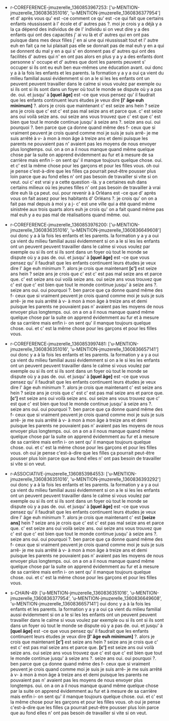  * r-COREFERENCE-jmuzerelle_1360853967253: ['u-MENTION-jmuzerelle_1360836351016', 'u-MENTION-jmuzerelle_1360836377954']
	et d' après vous qu' est -ce comment ce qu' est -ce qui fait que certains enfants réussissent à l' école et d' autres pas ?.
	 moi je crois y a déjà y a la ça dépend des individus de de l' individu si on veut dire y a des enfants qui ont des capacités j' ai vu là et d' autres qui en ont pas puisque dans mes deux filles j' en ai une qui réussissait tout et l' autre euh en fait ça ne lui plaisait pas elle se donnait pas de mal euh y en a qui se donnent du mal y en a qui s' en donnent pas d' autres qui ont des facilités d' autres qui n' en ont pas alors en plus y a y a des enfants dont personne s' occupe et d' autres que dont les parents peuvent s' occuper si ils ont eu euh ben eux-mêmes une éducation avant.
	 oui donc y a à la fois les enfants et les parents.
	 la formation y a y a oui ça vient du milieu familial aussi évidemment si on a le si les les enfants ont un peuvent peuvent travailler dans le calme si vous voulez par exemple ou si ils ont si ils sont dans un foyer où tout le monde se dispute où y a pas de.
	 oui.
	 et jusqu' à **[quel âge]** est -ce que vous pensez qu' il faudrait que les enfants continuent leurs études je veux dire **[l' âge euh minimum]** ?.
	 alors je crois que maintenant c' est seize ans hein ? seize ans je crois que c' est c' est pas mal seize ans et parce que.
	 c' est seize ans oui voilà seize ans.
	 oui seize ans vous trouvez que c' est que c' est bien que tout le monde continue jusqu' à seize ans ?.
	 seize ans oui.
	 oui pourquoi ?.
	 ben parce que ça donne quand même des f- ceux que si vraiment peuvent je crois quand comme moi je suis je suis arrê- je me suis arrêté à v- à mon à mon âge à treize ans et demi puisque les parents ne pouvaient pas n' avaient pas les moyens de nous envoyer plus longtemps.
	 oui.
	 on a on a il nous manque quand même quelque chose par la suite on apprend évidemment au fur et à mesure de sa carrière mais enfin i- on sent qu' il manque toujours quelque chose.
	 oui.
	 et c' est la même chose pour les garçons et pour les filles vous.
	 oh oui je pense c'est-à-dire que les filles ça pourrait peut-être pousser plus loin parce que au fond elles n' ont pas besoin de travailler si vite si on veut.
	 oui c' est vrai y a cette question -là.
	 y a certaines euh dans certains milieux où les jeunes filles n' ont pas besoin de travailler à vrai dire euh là ça peut.
	 oui.
	 pour revenir à à Orléans est -ce que d' après vous on fait assez pour les habitants d' Orléans ?.
	 je crois qu' on on a fait pas mal depuis à moi y a j- c' est une ville qui a été quand même sinistrée aux trois quarts alors euh je crois qu' on a fait quand même pas mal euh y a eu pas mal de réalisations quand même.
	 oui.
	
 * r-COREFERENCE-jmuzerelle_1360853976200: ['u-MENTION-jmuzerelle_1360836351016', 'u-MENTION-jmuzerelle_1360836649608']
	oui donc y a à la fois les enfants et les parents.
	 la formation y a y a oui ça vient du milieu familial aussi évidemment si on a le si les les enfants ont un peuvent peuvent travailler dans le calme si vous voulez par exemple ou si ils ont si ils sont dans un foyer où tout le monde se dispute où y a pas de.
	 oui.
	 et jusqu' à **[quel âge]** est -ce que vous pensez qu' il faudrait que les enfants continuent leurs études je veux dire l' âge euh minimum ?.
	 alors je crois que maintenant **[c']** est seize ans hein ? seize ans je crois que c' est c' est pas mal seize ans et parce que.
	 c' est seize ans oui voilà seize ans.
	 oui seize ans vous trouvez que c' est que c' est bien que tout le monde continue jusqu' à seize ans ?.
	 seize ans oui.
	 oui pourquoi ?.
	 ben parce que ça donne quand même des f- ceux que si vraiment peuvent je crois quand comme moi je suis je suis arrê- je me suis arrêté à v- à mon à mon âge à treize ans et demi puisque les parents ne pouvaient pas n' avaient pas les moyens de nous envoyer plus longtemps.
	 oui.
	 on a on a il nous manque quand même quelque chose par la suite on apprend évidemment au fur et à mesure de sa carrière mais enfin i- on sent qu' il manque toujours quelque chose.
	 oui.
	 et c' est la même chose pour les garçons et pour les filles vous.
	
 * r-COREFERENCE-jmuzerelle_1360853997481: ['u-MENTION-jmuzerelle_1360836351016', 'u-MENTION-jmuzerelle_1360836657141']
	oui donc y a à la fois les enfants et les parents.
	 la formation y a y a oui ça vient du milieu familial aussi évidemment si on a le si les les enfants ont un peuvent peuvent travailler dans le calme si vous voulez par exemple ou si ils ont si ils sont dans un foyer où tout le monde se dispute où y a pas de.
	 oui.
	 et jusqu' à **[quel âge]** est -ce que vous pensez qu' il faudrait que les enfants continuent leurs études je veux dire l' âge euh minimum ?.
	 alors je crois que maintenant c' est seize ans hein ? seize ans je crois que c' est c' est pas mal seize ans et parce que.
	 **[c']** est seize ans oui voilà seize ans.
	 oui seize ans vous trouvez que c' est que c' est bien que tout le monde continue jusqu' à seize ans ?.
	 seize ans oui.
	 oui pourquoi ?.
	 ben parce que ça donne quand même des f- ceux que si vraiment peuvent je crois quand comme moi je suis je suis arrê- je me suis arrêté à v- à mon à mon âge à treize ans et demi puisque les parents ne pouvaient pas n' avaient pas les moyens de nous envoyer plus longtemps.
	 oui.
	 on a on a il nous manque quand même quelque chose par la suite on apprend évidemment au fur et à mesure de sa carrière mais enfin i- on sent qu' il manque toujours quelque chose.
	 oui.
	 et c' est la même chose pour les garçons et pour les filles vous.
	 oh oui je pense c'est-à-dire que les filles ça pourrait peut-être pousser plus loin parce que au fond elles n' ont pas besoin de travailler si vite si on veut.
	
 * r-ASSOCIATIVE-jmuzerelle_1360853984553: ['u-MENTION-jmuzerelle_1360836351016', 'u-MENTION-jmuzerelle_1360836393292']
	oui donc y a à la fois les enfants et les parents.
	 la formation y a y a oui ça vient du milieu familial aussi évidemment si on a le si les les enfants ont un peuvent peuvent travailler dans le calme si vous voulez par exemple ou si ils ont si ils sont dans un foyer où tout le monde se dispute où y a pas de.
	 oui.
	 et jusqu' à **[quel âge]** est -ce que vous pensez qu' il faudrait que les enfants continuent leurs études je veux dire l' âge euh minimum ?.
	 alors je crois que maintenant c' est **[seize ans]** hein ? seize ans je crois que c' est c' est pas mal seize ans et parce que.
	 c' est seize ans oui voilà seize ans.
	 oui seize ans vous trouvez que c' est que c' est bien que tout le monde continue jusqu' à seize ans ?.
	 seize ans oui.
	 oui pourquoi ?.
	 ben parce que ça donne quand même des f- ceux que si vraiment peuvent je crois quand comme moi je suis je suis arrê- je me suis arrêté à v- à mon à mon âge à treize ans et demi puisque les parents ne pouvaient pas n' avaient pas les moyens de nous envoyer plus longtemps.
	 oui.
	 on a on a il nous manque quand même quelque chose par la suite on apprend évidemment au fur et à mesure de sa carrière mais enfin i- on sent qu' il manque toujours quelque chose.
	 oui.
	 et c' est la même chose pour les garçons et pour les filles vous.
	
 * s-CHAIN-49: ['u-MENTION-jmuzerelle_1360836351016', 'u-MENTION-jmuzerelle_1360836377954', 'u-MENTION-jmuzerelle_1360836649608', 'u-MENTION-jmuzerelle_1360836657141']
	oui donc y a à la fois les enfants et les parents.
	 la formation y a y a oui ça vient du milieu familial aussi évidemment si on a le si les les enfants ont un peuvent peuvent travailler dans le calme si vous voulez par exemple ou si ils ont si ils sont dans un foyer où tout le monde se dispute où y a pas de.
	 oui.
	 et jusqu' à **[quel âge]** est -ce que vous pensez qu' il faudrait que les enfants continuent leurs études je veux dire **[l' âge euh minimum]** ?.
	 alors je crois que maintenant **[c']** est seize ans hein ? seize ans je crois que c' est c' est pas mal seize ans et parce que.
	 **[c']** est seize ans oui voilà seize ans.
	 oui seize ans vous trouvez que c' est que c' est bien que tout le monde continue jusqu' à seize ans ?.
	 seize ans oui.
	 oui pourquoi ?.
	 ben parce que ça donne quand même des f- ceux que si vraiment peuvent je crois quand comme moi je suis je suis arrê- je me suis arrêté à v- à mon à mon âge à treize ans et demi puisque les parents ne pouvaient pas n' avaient pas les moyens de nous envoyer plus longtemps.
	 oui.
	 on a on a il nous manque quand même quelque chose par la suite on apprend évidemment au fur et à mesure de sa carrière mais enfin i- on sent qu' il manque toujours quelque chose.
	 oui.
	 et c' est la même chose pour les garçons et pour les filles vous.
	 oh oui je pense c'est-à-dire que les filles ça pourrait peut-être pousser plus loin parce que au fond elles n' ont pas besoin de travailler si vite si on veut.
	
